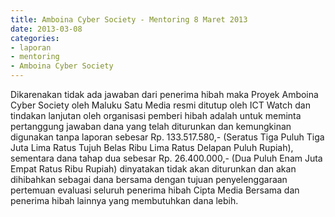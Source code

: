 ```yaml
---
title: Amboina Cyber Society - Mentoring 8 Maret 2013
date: 2013-03-08
categories:
- laporan
- mentoring
- Amboina Cyber Society
---
```


Dikarenakan tidak ada jawaban dari penerima hibah maka Proyek Amboina Cyber Society oleh Maluku Satu Media resmi ditutup oleh ICT Watch dan tindakan lanjutan oleh organisasi pemberi hibah adalah untuk meminta pertanggung jawaban dana yang telah diturunkan dan kemungkinan digunakan tanpa laporan sebesar Rp. 133.517.580,- (Seratus Tiga Puluh Tiga Juta Lima Ratus Tujuh Belas Ribu Lima Ratus Delapan Puluh Rupiah), sementara dana tahap dua sebesar Rp. 26.400.000,- (Dua Puluh Enam Juta Empat Ratus Ribu Rupiah) dinyatakan tidak akan diturunkan dan akan dihibahkan sebagai dana bersama dengan tujuan penyelenggaraan pertemuan evaluasi seluruh penerima hibah Cipta Media Bersama dan penerima hibah lainnya yang membutuhkan dana lebih.
